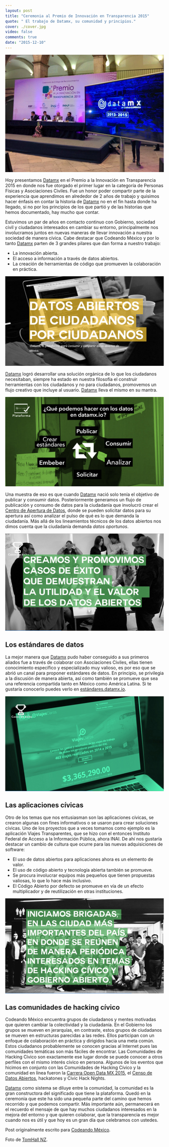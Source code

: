```yaml
---
layout: post
title: "Ceremonia al Premio de Innovación en Transparencia 2015"
quote: " El trabajo de Datamx, su comunidad y principios."
cover: ./cover.jpg
video: false
comments: true
date: "2015-12-10"
---
```


![Premio](00_premio.jpg)

Hoy presentamos [Datamx](http://datamx.io) en el Premio a la Innovación en Transparencia 2015 en donde nos fue otorgado el primer lugar en la categoría de Personas Físicas y Asociaciones Civiles. Fue un honor poder compartir parte de la experiencia que aprendimos en alrededor de 2 años de trabajo y quisimos hacer énfasis en contar la historia de [Datamx](http://datamx.io) no en el fin hasta donde ha llegado, si no por los principios de los que partió y de las historias que hemos documentado, hay mucho que contar.

Estuvimos un par de años en contacto continuo con Gobierno, sociedad civil y ciudadanos interesados en cambiar su entorno, principalmente nos involucramos juntos en nuevas maneras de llevar innovación a nuestra sociedad de manera cívica. Cabe destacar que Codeando México y por lo tanto [Datamx](http://datamx.io) parten de 3 grandes pilares que dan forma a nuestro trabajo:
- La innovación abierta.
- El acceso a información a través de datos abiertos.
- La creación de herramientas de código que promueven la colaboración en práctica.


![Mantra Datamx](./01_mantra_datamx.jpg)


[Datamx](http://datamx.io) logró desarrollar una solución orgánica de lo que los ciudadanos necesitaban, siempre ha estado en nuestra filosofía el construir herramientas con los ciudadanos y no para ciudadanos, promovemos un flujo creativo que incluye al usuario. [Datamx](http://datamx.io) lleva el mismo en su mantra.

![Flujo de Datos](./02_flujo_datos.jpg)

Una muestra de eso es que cuando [Datamx](http://datamx.io) nació solo tenía el objetivo de publicar y consumir datos. Posteriormente generamos un flujo de publicación y consumo de datos para la ciudadanía que involucró crear el [Centro de Apertura de Datos](http://apertura.datamx.io), donde se pueden solicitar datos para su apertura así como analizar el pulso de qué es lo que demanda la ciudadanía. Más allá de los lineamientos técnicos de los datos abiertos nos dimos cuenta que la ciudadanía demanda *datos oportunos*.


![Casos de Éxito](03_casos_exito.jpg)


## Los estándares de datos

La mejor manera que [Datamx](http://datamx.io) pudo haber conseguido a sus primeros aliados fue a través de colaborar con Asociaciones Civiles, ellas tienen conocimiento específico y especializado muy valioso, es por eso que se abrió un canal para proponer estándares de datos. En principio, se privilegia a la discusión de manera abierta, así como también se promueve que sea una referencia compartida tanto en México como América Latina. Si te gustaría conocerlo puedes verlo en [estándares.datamx.io](http://estandares.datamx.io).

![Viajes Transparentes](./04_viajes_transparentes.jpg)

## Las aplicaciones cívicas

Otro de los temas que nos entusiasman son las aplicaciones cívicas, se crearon algunas con fines informativos o se usaron para crear soluciones cívicas. Uno de los proyectos que a veces tomamos como ejemplo es la aplicación Viajes Transparentes, que se hizo con el entonces Instituto Federal de Acceso a la Información Pública, ahora INAI. De ahí nos gustaría destacar un cambio de cultura que ocurre para las nuevas adquisiciones de software:

- El uso de datos abiertos para aplicaciones ahora es un elemento de valor.
- El uso de código abierto y tecnología abierta también se promueve.
- Se procura involucrar equipos más pequeños que tienen propuestas valiosas, lo que lo hace más inclusivo.
- El Código Abierto por defecto se promueve en vía de un efecto multiplicador y de reutilización en otras instituciones.

![Brigadas de Datos](./05_brigadas.jpg)

## Las comunidades de hacking cívico
Codeando México encuentra grupos de ciudadanos y mentes motivadas que quieren cambiar la colectividad y la ciudadanía. En el Gobierno los grupos se mueven en jerarquías, en contraste, estos grupos de ciudadanos se mueven en estructuras parecidas a las redes. Ellos participan con un enfoque de colaboración en práctica y dirigidos hacia una meta común. Estos ciudadanos probablemente se conocen gracias al Internet pues las comunidades temáticas son más fáciles de encontrar. Las Comunidades de Hacking Cívico son exactamente ese lugar donde se puede conocer a otros perfiles con el mismo interés cívico en persona. Algunos de los eventos que hicimos en conjunto con las Comunidades de Hacking Cívico y la comunidad en línea fueron la [Carrera Open Data MX 2015](http://blog.codeandomexico.org/2015/04/13/ganadores-carreraopendatamx/), el [Censo de Datos Abiertos](http://blog.codeandomexico.org/2014/12/12/open-data-census-ciudades/), hackatones y Civic Hack Nights.

[Datamx](http://datamx.io) como sistema se diluye entre la comunidad, la comunidad es la gran constructora del significado que tiene la plataforma. Quedó en la ceremonia que este ha sido una pequeña parte del camino que hemos recorrido y que podemos compartir. Más importante aún, permanecerá en el recuerdo el mensaje de que hay muchos ciudadanos interesados en la mejora del entorno y que quieren colaborar, que la transparencia es mejor cuando nos es útil y que hoy es un gran día que celebramos con ustedes.


Post originalmente escrito para [Codeando México](http://blog.codeandomexico.org).

Foto de [TomHall NZ](https://www.flickr.com/photos/tom_hall_nz/17004434418/).
